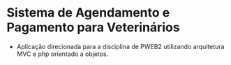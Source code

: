# Sistema de Agendamento e Pagamento para Veterinários 
- Aplicação direcionada para a disciplina de PWEB2 utilizando arquitetura MVC e php orientado a objetos. 
